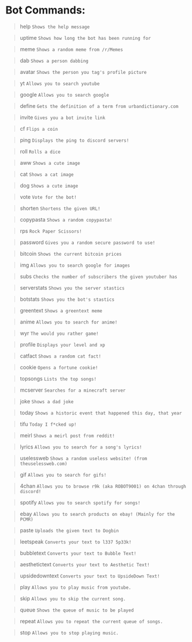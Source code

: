 Bot Commands:
=============

>help `Shows the help message`

>uptime `Shows how long the bot has been running for`

>meme `Shows a random meme from /r/Memes`

>dab `Shows a person dabbing`

>avatar `Shows the person you tag's profile picture`

>yt `Allows you to search youtube`

>google `Allows you to search google`

>define `Gets the definition of a term from urbandictionary.com`

>invite `Gives you a bot invite link`

>cf `Flips a coin`

>ping `Displays the ping to discord servers!`

>roll `Rolls a dice`

>aww `Shows a cute image`

>cat `Shows a cat image`

>dog `Shows a cute image`

>vote `Vote for the bot!`

>shorten `Shortens the given URL!`

>copypasta `Shows a random copypasta!`

>rps `Rock Paper Scissors!`

>password `Gives you a random secure password to use!`

>bitcoin `Shows the current bitcoin prices`

>img `Allows you to search google for images`

>subs `Checks the number of subscribers the given youtuber has`

>serverstats `Shows you the server stastics`

>botstats `Shows you the bot's stastics`

>greentext `Shows a greentext meme`

>anime `Allows you to search for anime!`

>wyr `The would you rather game!`

>profile `Displays your level and xp`

>catfact `Shows a random cat fact!`

>cookie `Opens a fortune cookie!`

>topsongs `Lists the top songs!`

>mcserver `Searches for a minecraft server`

>joke `Shows a dad joke`

>today `Shows a historic event that happened this day, that year`

>tifu `Today I f*cked up!`

>meirl `Shows a meirl post from reddit!`

>lyrics `Allows you to search for a song's lyrics!`

>uselessweb `Shows a random useless website! (from theuselessweb.com)`

>gif `Allows you to search for gifs!`

>4chan `Allows you to browse r9k (aka ROBOT9001) on 4chan through discord!`

>spotify `Allows you to search spotify for songs!`

>ebay `Allows you to search products on ebay! (Mainly for the PCMR)`

>paste `Uploads the given text to Dogbin`

>leetspeak `Converts your text to l337 5p33k!`

>bubbletext `Converts your text to Bubble Text!`

>aesthetictext `Converts your text to Aesthetic Text!`

>upsidedowntext `Converts your text to UpsideDown Text!`

>play `Allows you to play music from youtube.`

>skip `Allows you to skip the current song.`

>queue `Shows the queue of music to be played`

>repeat `Allows you to repeat the current queue of songs.`

>stop `Allows you to stop playing music.`